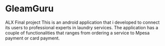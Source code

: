 # GleamGuru
ALX Final project
This is an android application that i developed to connect its users to professional experts in laundry services.
The application has a couple of functionalities that ranges from ordering a service to Mpesa payment or card payment.
